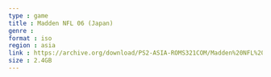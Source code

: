 ```yaml
---
type : game
title : Madden NFL 06 (Japan)
genre : 
format : iso
region : asia
link : https://archive.org/download/PS2-ASIA-ROMS321COM/Madden%20NFL%2006%20%28Japan%29.7z
size : 2.4GB
---
```

